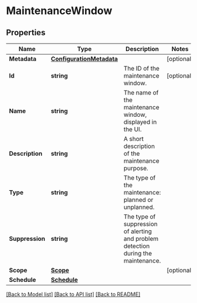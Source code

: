 # MaintenanceWindow

## Properties

Name | Type | Description | Notes
------------ | ------------- | ------------- | -------------
**Metadata** | [**ConfigurationMetadata**](ConfigurationMetadata.md) |  | [optional] 
**Id** | **string** | The ID of the maintenance window. | [optional] 
**Name** | **string** | The name of the maintenance window, displayed in the UI. | 
**Description** | **string** | A short description of the maintenance purpose. | 
**Type** | **string** | The type of the maintenance: planned or unplanned. | 
**Suppression** | **string** | The type of suppression of alerting and problem detection during the maintenance. | 
**Scope** | [**Scope**](Scope.md) |  | [optional] 
**Schedule** | [**Schedule**](Schedule.md) |  | 

[[Back to Model list]](../README.md#documentation-for-models) [[Back to API list]](../README.md#documentation-for-api-endpoints) [[Back to README]](../README.md)


